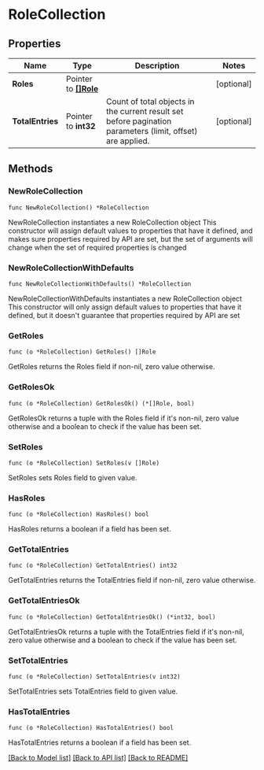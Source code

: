 # RoleCollection

## Properties

Name | Type | Description | Notes
------------ | ------------- | ------------- | -------------
**Roles** | Pointer to [**[]Role**](Role.md) |  | [optional] 
**TotalEntries** | Pointer to **int32** | Count of total objects in the current result set before pagination parameters (limit, offset) are applied.  | [optional] 

## Methods

### NewRoleCollection

`func NewRoleCollection() *RoleCollection`

NewRoleCollection instantiates a new RoleCollection object
This constructor will assign default values to properties that have it defined,
and makes sure properties required by API are set, but the set of arguments
will change when the set of required properties is changed

### NewRoleCollectionWithDefaults

`func NewRoleCollectionWithDefaults() *RoleCollection`

NewRoleCollectionWithDefaults instantiates a new RoleCollection object
This constructor will only assign default values to properties that have it defined,
but it doesn't guarantee that properties required by API are set

### GetRoles

`func (o *RoleCollection) GetRoles() []Role`

GetRoles returns the Roles field if non-nil, zero value otherwise.

### GetRolesOk

`func (o *RoleCollection) GetRolesOk() (*[]Role, bool)`

GetRolesOk returns a tuple with the Roles field if it's non-nil, zero value otherwise
and a boolean to check if the value has been set.

### SetRoles

`func (o *RoleCollection) SetRoles(v []Role)`

SetRoles sets Roles field to given value.

### HasRoles

`func (o *RoleCollection) HasRoles() bool`

HasRoles returns a boolean if a field has been set.

### GetTotalEntries

`func (o *RoleCollection) GetTotalEntries() int32`

GetTotalEntries returns the TotalEntries field if non-nil, zero value otherwise.

### GetTotalEntriesOk

`func (o *RoleCollection) GetTotalEntriesOk() (*int32, bool)`

GetTotalEntriesOk returns a tuple with the TotalEntries field if it's non-nil, zero value otherwise
and a boolean to check if the value has been set.

### SetTotalEntries

`func (o *RoleCollection) SetTotalEntries(v int32)`

SetTotalEntries sets TotalEntries field to given value.

### HasTotalEntries

`func (o *RoleCollection) HasTotalEntries() bool`

HasTotalEntries returns a boolean if a field has been set.


[[Back to Model list]](../README.md#documentation-for-models) [[Back to API list]](../README.md#documentation-for-api-endpoints) [[Back to README]](../README.md)


